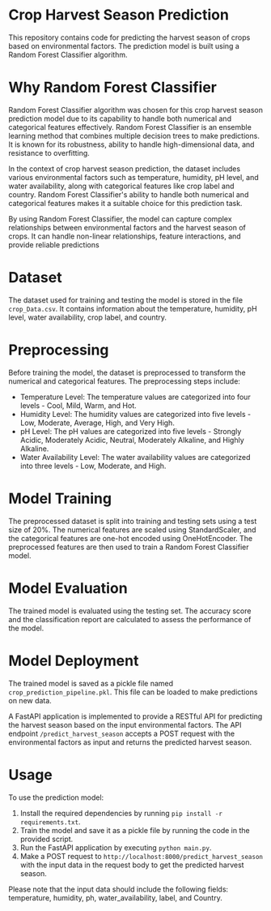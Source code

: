 # Crop Harvest Season Prediction

This repository contains code for predicting the harvest season of crops based on environmental factors. The prediction model is built using a Random Forest Classifier algorithm.

# Why Random Forest Classifier
Random Forest Classifier algorithm was chosen for this crop harvest season prediction model due to its capability to handle both numerical and categorical features effectively. Random Forest Classifier is an ensemble learning method that combines multiple decision trees to make predictions. It is known for its robustness, ability to handle high-dimensional data, and resistance to overfitting.

In the context of crop harvest season prediction, the dataset includes various environmental factors such as temperature, humidity, pH level, and water availability, along with categorical features like crop label and country. Random Forest Classifier's ability to handle both numerical and categorical features makes it a suitable choice for this prediction task.

By using Random Forest Classifier, the model can capture complex relationships between environmental factors and the harvest season of crops. It can handle non-linear relationships, feature interactions, and provide reliable predictions

# Dataset
The dataset used for training and testing the model is stored in the file `crop_Data.csv`. It contains information about the temperature, humidity, pH level, water availability, crop label, and country.

# Preprocessing
Before training the model, the dataset is preprocessed to transform the numerical and categorical features. The preprocessing steps include:

- Temperature Level: The temperature values are categorized into four levels - Cool, Mild, Warm, and Hot.
- Humidity Level: The humidity values are categorized into five levels - Low, Moderate, Average, High, and Very High.
- pH Level: The pH values are categorized into five levels - Strongly Acidic, Moderately Acidic, Neutral, Moderately Alkaline, and Highly Alkaline.
- Water Availability Level: The water availability values are categorized into three levels - Low, Moderate, and High.

# Model Training
The preprocessed dataset is split into training and testing sets using a test size of 20%. The numerical features are scaled using StandardScaler, and the categorical features are one-hot encoded using OneHotEncoder. The preprocessed features are then used to train a Random Forest Classifier model.

# Model Evaluation
The trained model is evaluated using the testing set. The accuracy score and the classification report are calculated to assess the performance of the model.

# Model Deployment
The trained model is saved as a pickle file named `crop_prediction_pipeline.pkl`. This file can be loaded to make predictions on new data.

A FastAPI application is implemented to provide a RESTful API for predicting the harvest season based on the input environmental factors. The API endpoint `/predict_harvest_season` accepts a POST request with the environmental factors as input and returns the predicted harvest season.

# Usage
To use the prediction model:
1. Install the required dependencies by running `pip install -r requirements.txt`.
2. Train the model and save it as a pickle file by running the code in the provided script.
3. Run the FastAPI application by executing `python main.py`.
4. Make a POST request to `http://localhost:8000/predict_harvest_season` with the input data in the request body to get the predicted harvest season.

Please note that the input data should include the following fields: temperature, humidity, ph, water_availability, label, and Country.
